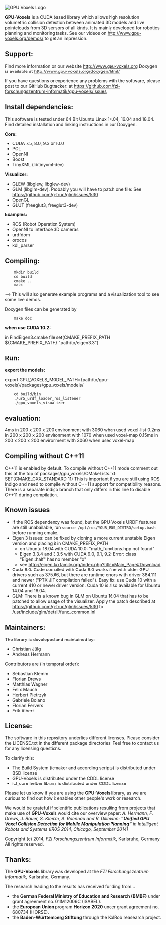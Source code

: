 ![GPU Voxels Logo](http://gpu-voxels.org/gpu-voxels-logo.png  "GPU Voxels")

**GPU-Voxels** is a CUDA based library which allows high resolution volumetric collision detection
between animated 3D models and live pointclouds from 3D sensors of all kinds.
It is mainly developed for robotics planning and monitoring tasks.
See our videos on http://www.gpu-voxels.org/demos/ to get an impression.

## Support:
Find more information on our website http://www.gpu-voxels.org
Doxygen is available at http://www.gpu-voxels.org/doxygen/html/

If you have questions or experience any problems with the software, please post to our GitHub Bugtracker:
at https://github.com/fzi-forschungszentrum-informatik/gpu-voxels/issues

## Install dependencies:
This software is tested under 64 Bit Ubuntu Linux 14.04, 16.04 and 18.04.
Find detailed installation and linking instructions in our Doxygen.

**Core:**

- CUDA 7.5, 8.0, 9.x or 10.0
- PCL
- OpenNI
- Boost
- TinyXML (libtinyxml-dev)

**Visualizer:**

- GLEW (libglew, libglew-dev)
- GLM (libglm-dev). Probably you will have to patch one file: See https://github.com/g-truc/glm/issues/530
- OpenGL
- GLUT (freeglut3, freeglut3-dev)

**Examples:**

- ROS (Robot Operation System)
- OpenNI to interface 3D cameras
- urdfdom
- orocos
- kdl_parser

## Compiling:
        mkdir build
        cd build
        cmake ..
        make

==> This will also generate example programs and a visualization tool to see some live demos.

Doxygen files can be generated by

        make doc
        
**when use CUDA 10.2:**

in FindEigen3.cmake file
set(CMAKE_PREFIX_PATH ${CMAKE_PREFIX_PATH} "path/to/eigen3.3")

## Run:

**export the models:**

export GPU_VOXELS_MODEL_PATH={path/to/gpu-voxels}/packages/gpu_voxels/models/

        cd build/bin
        ./ur5_urdf_loader_ros_listener
        ./gpu_voxels_visualizer

## evaluation:
4ms in 200 x 200 x 200 environment with 3060 when used voxel-list
0.2ms in 200 x 200 x 200 environment with 1070 when used voxel-map
0.15ms in 200 x 200 x 200 environment with 3060 when used voxel-map

## Compiling without C++11
C++11 is enabled by default. To compile without C++11 mode comment out this at the top of packages/gpu_voxels/CMakeLists.txt: 
 SET(CMAKE_CXX_STANDARD 11)
This is important if you are still using ROS Indigo and need to compile without C++11 support for compatibility reasons. There is a separate indigo branch that only differs in this line to disable C++11 during compilation.

## Known issues
- If the ROS dependency was found, but the GPU-Voxels URDF features are still unabailable, run `source /opt/ros/YOUR_ROS_DISTRO/setup.bash` before running cmake.
- Eigen 3 issues: can be fixed by cloning a more current unstable Eigen version and placing it in CMAKE_PREFIX_PATH
  + on Ubuntu 18.04 with CUDA 10.0: "math_functions.hpp not found"
  + Eigen 3.3.4 and 3.3.5 with CUDA 9.0, 9.1, 9.2: Error: class "Eigen::half" has no member "x"
  + see http://eigen.tuxfamily.org/index.php?title=Main_Page#Download
- Cuda 8.0: Code compiled with Cuda 8.0 works fine with older GPU drivers such as 375.66, but there are runtime errors with driver 384.111 and newer ("PTX JIT compilation failed"). Easy fix: use Cuda 10 with a current 410 or newer driver version. Cuda 10 is also available for Ubuntu 14.04 and 16.04.
- GLM: There is a known bug in GLM on Ubuntu 16.04 that has to be patched to allow usage of the visualizer. Apply the patch described at https://github.com/g-truc/glm/issues/530 to /usr/include/glm/detail/func_common.inl

## Maintainers:
The library is developed and maintained by:

- Christian Jülg
- Andreas Hermann

Contributors are (in temporal order):

- Sebastian Klemm
- Florian Drews
- Matthias Wagner
- Felix Mauch
- Herbert Pietrzyk
- Gabriele Bolano
- Florian Fervers
- Erik Albert

## License:
The software in this repository underlies different licenses.
Please consider the LICENSE.txt in the different package directories.
Feel free to contact us for any licensing questions.

To clarify this:

- The Build System (icmaker and according scripts) is distributed under BSD license
- GPU-Voxels is distributed under the CDDL license
- icl_core helber library is distributed under CDDL license

Please let us know if you are using the **GPU-Voxels** library,
as we are curious to find out how it enables other people's work or research.

We would be grateful if scientific publications resulting from projects
that make use of **GPU-Voxels** would cite our overview paper:
*A. Hermann, F. Drews, J. Bauer, S. Klemm, A. Roennau and R. Dillmann:
**“Unified GPU Voxel Collision Detection for Mobile Manipulation Planning”**
in Intelligent Robots and Systems (IROS 2014, Chicago, September 2014)*

Copyright (c) 2014, *FZI Forschungszentrum Informatik*, Karlsruhe, Germany
All rights reserved.

## Thanks:
The **GPU-Voxels** library was developed at the *FZI Forschungszentrum Informatik*, Karlsruhe, Germany.

The research leading to the results has received funding from... 
- the **German Federal Ministry of Education and Research (BMBF)** under grant agreement no. 01IM12006C (ISABEL).
- the **European Union** program **Horizon 2020** under grant agreement no. 680734 (HORSE).
- the **Baden-Württemberg Stiftung** through the KolRob reasearch project.

